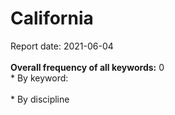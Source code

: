 <h1>California</h1>Report date: 2021-06-04<br><br><b>Overall frequency of all keywords:</b> 0  <br>* By keyword:  <br /><br>* By discipline